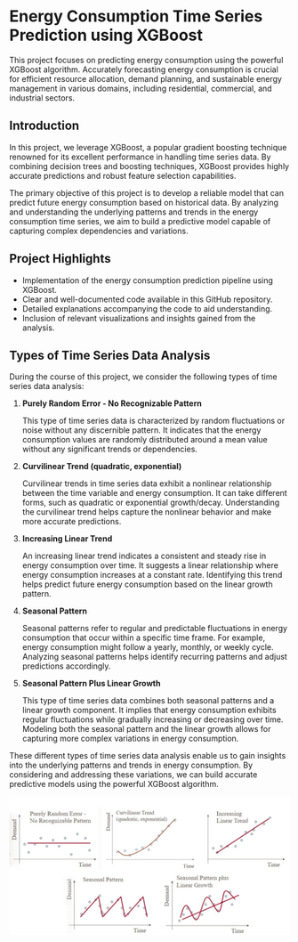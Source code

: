 # Energy Consumption Time Series Prediction using XGBoost

This project focuses on predicting energy consumption using the powerful XGBoost algorithm. Accurately forecasting energy consumption is crucial for efficient resource allocation, demand planning, and sustainable energy management in various domains, including residential, commercial, and industrial sectors.

## Introduction

In this project, we leverage XGBoost, a popular gradient boosting technique renowned for its excellent performance in handling time series data. By combining decision trees and boosting techniques, XGBoost provides highly accurate predictions and robust feature selection capabilities.

The primary objective of this project is to develop a reliable model that can predict future energy consumption based on historical data. By analyzing and understanding the underlying patterns and trends in the energy consumption time series, we aim to build a predictive model capable of capturing complex dependencies and variations.

## Project Highlights

- Implementation of the energy consumption prediction pipeline using XGBoost.
- Clear and well-documented code available in this GitHub repository.
- Detailed explanations accompanying the code to aid understanding.
- Inclusion of relevant visualizations and insights gained from the analysis.

## Types of Time Series Data Analysis

During the course of this project, we consider the following types of time series data analysis:

1. **Purely Random Error - No Recognizable Pattern**

   This type of time series data is characterized by random fluctuations or noise without any discernible pattern. It indicates that the energy consumption values are randomly distributed around a mean value without any significant trends or dependencies.

2. **Curvilinear Trend (quadratic, exponential)**

   Curvilinear trends in time series data exhibit a nonlinear relationship between the time variable and energy consumption. It can take different forms, such as quadratic or exponential growth/decay. Understanding the curvilinear trend helps capture the nonlinear behavior and make more accurate predictions.

3. **Increasing Linear Trend**

   An increasing linear trend indicates a consistent and steady rise in energy consumption over time. It suggests a linear relationship where energy consumption increases at a constant rate. Identifying this trend helps predict future energy consumption based on the linear growth pattern.

4. **Seasonal Pattern**

   Seasonal patterns refer to regular and predictable fluctuations in energy consumption that occur within a specific time frame. For example, energy consumption might follow a yearly, monthly, or weekly cycle. Analyzing seasonal patterns helps identify recurring patterns and adjust predictions accordingly.

5. **Seasonal Pattern Plus Linear Growth**

   This type of time series data combines both seasonal patterns and a linear growth component. It implies that energy consumption exhibits regular fluctuations while gradually increasing or decreasing over time. Modeling both the seasonal pattern and the linear growth allows for capturing more complex variations in energy consumption.

These different types of time series data analysis enable us to gain insights into the underlying patterns and trends in energy consumption. By considering and addressing these variations, we can build accurate predictive models using the powerful XGBoost algorithm.

![TypesOfTimeSeries](Pictures/TimeSeriesTypes.jpg)
